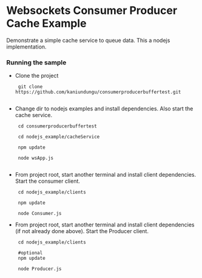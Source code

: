 # Websockets Consumer Producer Cache Example 

Demonstrate a simple cache service to queue data.
This a nodejs implementation.

### Running the sample

 - Clone the project 
 
	```
	 git clone https://github.com/kaniundungu/consumerproducerbuffertest.git
	 
	 ```
	 
- Change dir to nodejs examples and install dependencies. Also start the cache service.


	```
	 cd consumerproducerbuffertest
	 
	 cd nodejs_example/cacheService
	 
	 npm update
	 
	 node wsApp.js
	 
	```
	
	
- From project root, start another terminal and install client dependencies. Start the consumer client.
	
	````
	 cd nodejs_example/clients
	 
	 npm update
	 
	 node Consumer.js
	````
	 
- From project root, start another terminal and install client dependencies (if not already done above). Start the Producer client.
	
	````
	 cd nodejs_example/clients
	 
	 #optional
	 npm update
	 
	 node Producer.js
	````
	
	
